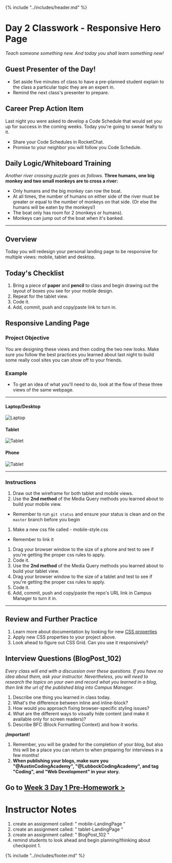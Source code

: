 {% include "../includes/header.md" %}

# Day 2 Classwork - Responsive Hero Page

  *Teach someone something new. And today you shall learn something new!*
  
## Guest Presenter of the Day!

 * Set aside five minutes of class to have a pre-planned student explain to the class a particular topic they are an expert in.
 * Remind the next class's presenter to prepare.

## Career Prep Action Item

Last night you were asked to develop a Code Schedule that would set you up for success in the coming weeks. Today you're going to swear fealty to it.

* Share your Code Schedules in RocketChat.
* Promise to your neighbor you will follow you Code Schedule.

## Daily Logic/Whiteboard Training

*Another river crossing puzzle goes as follows.*
**Three humans, one big monkey and two small monkeys are to cross a river:**

* Only humans and the big monkey can row the boat.
* At all times, the number of humans on either side of the river must be greater or equal to the number of monkeys on that side. (Or else the humans will be eaten by the monkeys!)
* The boat only has room for 2 (monkeys or humans).
* Monkeys can jump out of the boat when it's banked.

<hr/>

## Overview

Today you will redesign your personal landing page to be responsive for multiple views: mobile, tablet and desktop.

## Today's Checklist

<!-- This is for their personal navigation through the project. They can go through and make sure they get each thing and can comb over it later.  -->

1. Bring a piece of **paper** and **pencil** to class and begin drawing out the layout of boxes you see for your mobile design.
2. Repeat for the tablet view.
3. Code it.
4. Add, commit, push and copy/paste link to turn in.

## Responsive Landing Page

### Project Objective

<!-- In this section we tell the students what they will achieve by the end of the class. For us its a way to set up a goal and reverse engineer it.  -->
You are designing these views and then coding the two new looks. Make sure you follow the best practices you learned about last night to build some really cool sites you can show off to your friends.

### Example

<!-- A picture, mock-up or demo of what they will bring. Link to a website in the wild would be really cool! -->

* To get an idea of what you'll need to do, look at the flow of these three views of the same webpage.

<hr/>

#### Laptop/Desktop

![Laptop](../images/bookResources/responsive-laptop.jpg)

#### Tablet

![Tablet](../images/bookResources/responsive-tablet.jpg)

#### Phone

![Tablet](../images/bookResources/responsive-phone.jpg)

<hr/>

### Instructions

<!-- There should be clear step by step instruction so the material can be asynchronously consumed. This will significantly help our students learn, review and improve your teaching experience.  -->

1. Draw out the wireframe for both tablet and mobile views.
1. Use the **2nd method** of the Media Query methods you learned about to build your mobile view.
  * Remember to run `git status` and ensure your status is clean and on the `master` branch before you begin
1. Make a new css file called - mobile-style.css
  * Remember to link it
1. Drag your browser window to the size of a phone and test to see if you're getting the proper css rules to apply.
1. Code it.
1. Use the **2nd method** of the Media Query methods you learned about to build your tablet view.
1. Drag your browser window to the size of a tablet and test to see if you're getting the proper css rules to apply.
1. Code it.
1. Add, commit, push and copy/paste the repo's URL link in Campus Manager to turn it in.

<hr/>

<!-- ### Follow-up Video -->
<!-- This video will come from ACA. It should be a place that helps them understand the material on a deeper level.  -->
<!-- <iframe width="560" height="315" src="https://www.youtube.com/embed/XQu8TTBmGhA" frameborder="0" allow="autoplay; encrypted-media" allowfullscreen></iframe> -->

## Review and Further Practice

<!-- Link to a challenge to use the same skill but in a different project that doesn't have step-by-step instructions. This is for the more advanced students and for students to continue practicing btw, during and after sessions.  -->

1. Learn more about documentation by looking for new [CSS properties](https://developer.mozilla.org/en-US/docs/Web/CSS/CSS_Properties_Reference)
1. Apply new CSS properties to your project above.
1. Look ahead to figure out CSS Grid. Can you use it responsively?

## Interview Questions (BlogPost_102)

*Every class will end with a discussion over these questions. If you have no idea about them, ask your instructor. Nevertheless, you will need to research the topics on your own and record what you learned in a blog, then link the url of the published blog into Campus Manager.*

1. Describe one thing you learned in class today.
1. What's the difference between inline and inline-block?
1. How would you approach fixing browser-specific styling issues?
1. What are the different ways to visually hide content (and make it available only for screen readers)?
1. Describe BFC (Block Formatting Context) and how it works.

**¡Important!**

1. Remember, you will be graded for the completion of your blog, but also this will be a place you can return to when preparing for interviews in a few months!
1. **When publishing your blogs, make sure you "@AustinCodingAcademy", "@LubbockCodingAcademy", and tag "Coding", and "Web Development" in your story.**

## Go to [Week 3 Day 1 Pre-Homework >](../03Week/01DayPrep.md)

# Instructor Notes

1. create an assignment called: " mobile-LandingPage "
1. create an assignment called: " tablet-LandingPage "
1. create an assignment called: " BlogPost_102 "
1. remind students to look ahead and begin planning/thinking about checkpoint 1.

{% include "../includes/footer.md" %}
